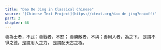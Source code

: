 ```yaml
---
title: "Dao De Jing in Classical Chinese"
source: "[Chinese Text Project](https://ctext.org/dao-de-jing?en=off)"
part: 2
chapter: 68
---
```

善為士者，不武；善戰者，不怒；
善勝敵者，不與；善用人者，為之下。
是謂不爭之德，是謂用人之力，
是謂配天古之極。